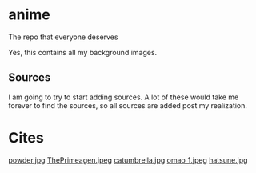 # anime
The repo that everyone deserves

Yes, this contains all my background images.

## Sources
I am going to try to start adding sources.  A lot of these would take me
forever to find the sources, so all sources are added post my realization.

# Cites
[powder.jpg](https://www.inprnt.com/gallery/nezuminata)
[ThePrimeagen.jpeg](https://twitter.com/PhunToken/status/1508883727316836356)
[catumbrella.jpg](https://www.pixiv.net/en/artworks/82667169)
[omao_1.jpeg](https://twitter.com/omao51061954/status/1538480692094697472)
[hatsune.jpg](https://www.pixiv.net/en/artworks/38215125)
